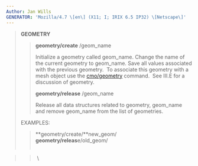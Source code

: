 ```yaml
---
Author: Jan Wills
GENERATOR: 'Mozilla/4.7 \[en\] (X11; I; IRIX 6.5 IP32) \[Netscape\]'
---
```


> **GEOMETRY**
>
> > **geometry/create** /geom\_name
> >
> > Initialize a geometry called geom\_name. Change the name of the
> > current geometry to geom\_name. Save all values associated with the
> > previous geometry.  To associate this geometry with a mesh object
> > use the [cmo/geometry](cmo_geom.html) command.  See III.E for a
> > discussion of geometry.
> >
> > **geometry/release** /geom\_name
> >
> > Release all data structures related to geometry, geom\_name and
> > remove geom\_name from the list of geometries.
>
> EXAMPLES:
>
> > **geometry/create/**new\_geom/\
> > **geometry/releas**e/old\_geom/\
> >  

> >  \
> >
